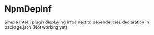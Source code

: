 NpmDepInf
=========

Simple Intellij plugin displaying infos next to dependencies declaration in package.json (Not working yet)
